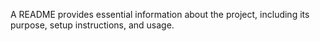 A README provides essential information about the project, including its purpose, setup instructions, and usage.